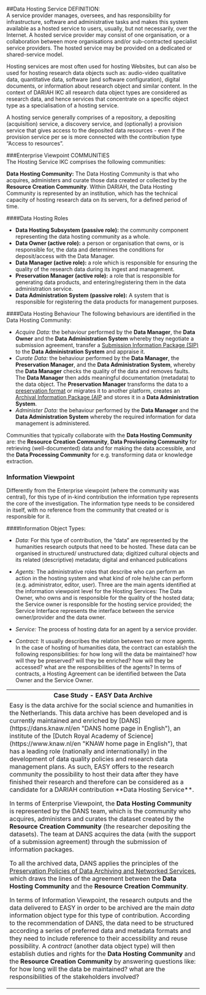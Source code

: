 ##Data Hosting Service
DEFINITION:  
A service provider manages, oversees, and has responsibility for infrastructure, software and administrative tasks and makes this system available as a hosted service to users, usually, but not necessarily, over the Internet. A hosted service provider may consist of one organisation, or a collaboration between more organisations and/or sub-contracted specialist service providers. The hosted service may be provided on a dedicated or shared-service model. 

Hosting services are most often used for hosting Websites, but can also be used for hosting research data objects such as: audio-video qualitative data, quantitative data, software (and software configuration), digital documents, or information about research object and similar content. In the context of DARIAH IKC all research data object types are considered as research data, and hence services that concentrate on a specific object type as a specialisation of a hosting service. 

A hosting service generally comprises of a repository, a depositing (acquisition) service, a discovery service, and (optionally) a provision service that gives access to the deposited data resources - even if the provision service per se is more connected with the contribution type “Access to resources”. 

###Enterprise Viewpoint
COMMUNITIES  
The Hosting Service IKC comprises the following communities: 

**Data Hosting Community:** The Data Hosting Community is that who acquires, administers and curate those data created or collected by the **Resource Creation Community**. Within DARIAH, the Data Hosting Community is represented by an institution, which has the technical capacity of hosting research data on its servers, for a defined period of time. 

####Data Hosting Roles
-	**Data Hosting Subsystem (passive role):** the community component representing the data hosting community as a whole. 
-	**Data Owner (active role):** a person or organisation that owns, or is responsible for, the data and determines the conditions for deposit/access with the Data Manager. 
-	**Data Manager (active role):** a role which is responsible for ensuring the quality of the research data during its ingest and management. 
-	**Preservation Manager (active role):** a role that is responsible for generating data products, and entering/registering them in the data administration service. 
-	**Data Administration System (passive role):** A system that is responsible for registering the data products for management purposes. 

####Data Hosting Behaviour 
The following behaviours are identified in the Data Hosting Community: 

-	*Acquire Data:* the behaviour performed by the **Data Manager**, the **Data Owner** and the **Data Administration System** whereby they negotiate a submission agreement, transfer a [Submission Information Package (SIP)](./DARIAH-RA-Glossary.md#g-sip "glossary description of a SIP and link") to the **Data Administration System** and appraise it. 
-	*Curate Data:* the behaviour performed by the **Data Manager**, the **Preservation Manager**, and the **Data Administration System**, whereby the **Data Manager** checks the quality of the data and removes faults. The **Data Manager** then adds meaningful documentation (metadata) to the data object. The **Preservation Manager** transforms the data to a [preservation format]() or migrates it to another platform, creates an [Archival Information Package (AIP](./DARIAH-RA-Glossary.md#g-aip "glossary description of an AIP and links") and stores it in a **Data Administration System**. 
-	*Administer Data:* the behaviour performed by the **Data Manager** and the **Data Administration System** whereby the required information for data management is administered. 

Communities that typically collaborate with the **Data Hosting Community** are: the **Resource Creation Community**, **Data Provisioning Community** for retrieving (well-documented) data and for making the data accessible, and the **Data Processing Community** for e.g. transforming data or knowledge extraction.

### Information Viewpoint
Differently from the Enterprise viewpoint (where the community was central), for this type of in-kind contribution the information type represents the core of the investigation. The information type needs to be considered in itself, with no reference from the community that created or is responsible for it. 

####Information Object Types:
* *Data:* For this type of contribution, the “data” are represented by the humanities research outputs that need to be hosted.  These data can be organised in structured/ unstructured data; digitized cultural objects and its related (descriptive) metadata; digital and enhanced publications

* *Agents:* The administrative roles that describe who can perform an action in the hosting system and what kind of role he/she can perform (e.g. administrator, editor, user). Three are the main agents identified at the information viewpoint level for the Hosting Services: The Data Owner, who owns and is responsible for the quality of the hosted data; the Service owner is responsible for the hosting service provided; the Service Interface represents the interface between the service owner/provider and the data owner. 

* *Service:* The process of hosting data for an agent by a service provider. 

* *Contract:* It usually describes the relation between two or more agents. In the case of hosting of humanities data, the contract can establish the following responsibilities: for how long will the data be maintained? how will they be preserved? will they be enriched? how will they be accessed? what are the responsibilities of the agents? In terms of contracts, a Hosting Agreement can be identified between the Data Owner and the Service Owner. 
 

<table>
<tr><th>Case Study - EASY Data Archive</th></tr>
<tr><td>
Easy is the data archive for the social science and humanities in the Netherlands. This data archive has been developed and is currently maintained and enriched by [DANS](https://dans.knaw.nl/en "DANS home page in English"), an institute of the [Dutch Royal Academy of Science](https://www.knaw.nl/en "KNAW home page in English"), that has a leading role (nationally and internationally) in the development of data quality policies and research data management plans.  As such, EASY offers to the research community the possibility to host their data after they have finished their research and therefore can be considered as a candidate for a DARIAH contribution **Data Hosting Service**. 

In terms of Enterprise Viewpoint, the **Data Hosting Community** is represented by the DANS team, which is the community who acquires, administers and curates the dataset created by the **Resource Creation Community** (the researcher depositing the datasets). The team at DANS acquires the data (with the support of a submission agreement) through the submission of information packages. 

To all the archived data, DANS applies the principles of the [Preservation Policies of Data Archiving and Networked Services](https://dans.knaw.nl/en/about/organisation-and-policy/policy-and-strategy/preservation-plan-data-archiving-and-networked-services-dans-1 "Preservation Plan Data Archiving and Networked Services (DANS) Version 1.0 - May 2018"), which draws the lines of the agreement between the **Data Hosting Community** and the **Resource Creation Community**. 

In terms of Information Viewpoint, the research outputs and the data delivered to EASY in order to be archived are the main *data* information object type for this type of contribution. According to the recommendation of DANS, the data need to be structured according a series of preferred data and metadata formats and they need to include reference to their accessibility and reuse possibility. A *contract* (another data object type) will then establish duties and rights for the **Data Hosting Community** and the **Resource Creation Community** by answering questions like: for how long will the data be maintained? what are the responsibilities of the stakeholders involved?
</td></tr>

